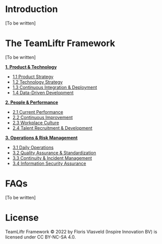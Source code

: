# Introduction
[To be written]

# The TeamLiftr Framework
[To be written]

**[1. Product & Technology](/product_and_technology/README.md)**
   - [1.1 Product Strategy](/product_and_technology/PRODUCT_STRATEGY.md)
   - [1.2 Technology Strategy](/product_and_technology/TECHNOLOGY_STRATEGY.md)
   - [1.3 Continuous Integration & Deployment](/product_and_technology/CONTINUOUS_INTEGRATION_AND_DEPLOYMENT.md)
   - [1.4 Data-Driven Development](/product_and_technology/DATA-DRIVEN_DEVELOPMENT.md)

**[2. People & Performance](/people_and_performance/README.md)**
   - [2.1 Current Performance](/people_and_performance/CURRENT_PERFORMANCE_md)
   - [2.2 Continuous Improvement](/people_and_performance/CONTINUOUS_IMPROVEMENT.md)
   - [2.3 Workplace Culture](/people_and_performance/WORKPLACE_CULTURE.md)
   - [2.4 Talent Recruitment & Development](/people_and_performance/TALENT_RECRUITMENT_AND_DEVELOPMENT.md)

**[3. Operations & Risk Management](/operations_and_risk_management/README.md)**
   - [3.1 Daily Operations](/operations_and_risk_management/DAILY_OPERATIONS.md)
   - [3.2 Quality Assurance & Standardization](/operations_and_risk_management/QUALITY_ASSURANCE_AND_STANDARDIZATION.md)
   - [3.3 Continuity & Incident Management](/operations_and_risk_management/CONTINUITY_AND_INCIDENT_MANAGEMENT.md)
   - [3.4 Information Security Assurance](/operations_and_risk_management/INFORMATION_SECURITY_ASSURANCE.md)

# FAQs
[To be written]

# License
TeamLiftr Framework © 2022 by Floris Vlasveld (Inspire Innovation BV) is licensed under CC BY-NC-SA 4.0.
